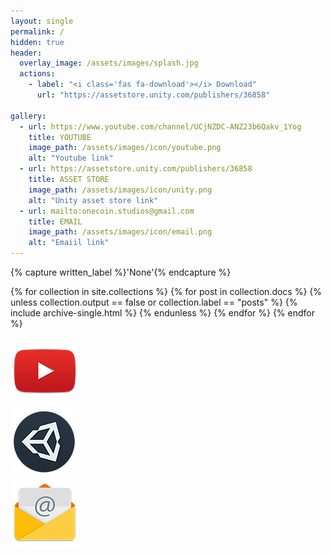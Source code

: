 ```yaml
---
layout: single
permalink: /
hidden: true
header:
  overlay_image: /assets/images/splash.jpg
  actions:
    - label: "<i class='fas fa-download'></i> Download"
      url: "https://assetstore.unity.com/publishers/36858"

gallery:
  - url: https://www.youtube.com/channel/UCjNZDC-ANZ23b6Qakv_1Yog
    title: YOUTUBE
    image_path: /assets/images/icon/youtube.png
    alt: "Youtube link"
  - url: https://assetstore.unity.com/publishers/36858
    title: ASSET STORE
    image_path: /assets/images/icon/unity.png
    alt: "Unity asset store link"
  - url: mailto:onecoin.studios@gmail.com
    title: EMAIL
    image_path: /assets/images/icon/email.png
    alt: "Emaiil link"
---
```


{% capture written_label %}'None'{% endcapture %}

{% for collection in site.collections %}
  {% for post in collection.docs %}
    {% unless collection.output == false or collection.label == "posts" %}
      {% include archive-single.html %}
    {% endunless %}
  {% endfor %}
{% endfor %}

<div class="container">
  <div class="row justify-content-center">
    <div class="col text-center">
      <a class="card" style="width: 18rem" href="https://www.youtube.com/channel/UCjNZDC-ANZ23b6Qakv_1Yog">
        <img src="/assets/images/icon/youtube.png" class="card-img-top" alt="Youtube">
      </a>
    </div>
    <div class="col text-center">
      <a class="card" style="width: 18rem" href="https://assetstore.unity.com/publishers/36858">
        <img src="/assets/images/icon/unity.png" class="card-img-top" alt="Unity">
      </a>
    </div>
    <div class="col text-center">
      <a class="card" style="width: 18rem" href="mailto:onecoin.studios@gmail.com">
        <img src="/assets/images/icon/email.png" class="card-img-top" alt="EMail">
      </a>
    </div>
  </div>
</div>